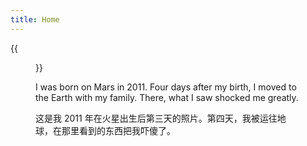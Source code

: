 ```yaml
---
title: Home
---
```


{{<figure src="Xiwei_Portrait.JPG" title="Me at the Jinji Lake in Suzhou, Summer 2023" width="450">}}

I was born on Mars in 2011. Four days after my birth, I moved to the Earth with my family. There, what I saw shocked me greatly. 

这是我 2011 年在火星出生后第三天的照片。第四天，我被运往地球，在那里看到的东西把我吓傻了。